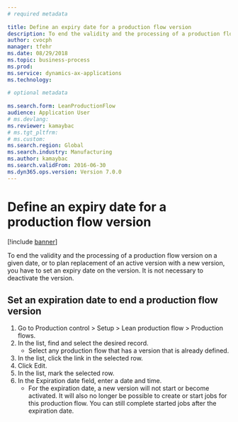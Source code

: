 ```yaml
--- 
# required metadata 
 
title: Define an expiry date for a production flow version
description: To end the validity and the processing of a production flow version on a given date, or to plan replacement of an active version with a new version, you have to set an expiry date on the version. 
author: cvocph
manager: tfehr 
ms.date: 08/29/2018
ms.topic: business-process 
ms.prod:  
ms.service: dynamics-ax-applications 
ms.technology:  
 
# optional metadata 
 
ms.search.form: LeanProductionFlow   
audience: Application User 
# ms.devlang:  
ms.reviewer: kamaybac
# ms.tgt_pltfrm:  
# ms.custom:  
ms.search.region: Global
ms.search.industry: Manufacturing
ms.author: kamaybac
ms.search.validFrom: 2016-06-30 
ms.dyn365.ops.version: Version 7.0.0 
---
```

# Define an expiry date for a production flow version

[!include [banner](../../includes/banner.md)]

To end the validity and the processing of a production flow version on a given date, or to plan replacement of an active version with a new version, you have to set an expiry date on the version. It is not necessary to deactivate the version.


## Set an expiration date to end a production flow version
1. Go to Production control > Setup > Lean production flow > Production flows.
2. In the list, find and select the desired record.
    * Select any production flow that has a version that is already defined.  
3. In the list, click the link in the selected row.
4. Click Edit.
5. In the list, mark the selected row.
6. In the Expiration date field, enter a date and time.
    * For the expiration date, a new version will not start or become activated. It will also no longer be possible to create or start jobs for this production flow. You can still complete started jobs after the expiration date.  

